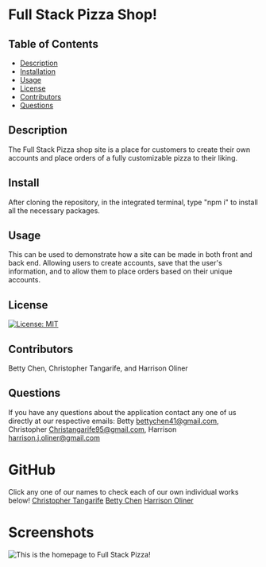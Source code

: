 # Full Stack Pizza Shop!

## Table of Contents

- [Description](#description)
- [Installation](#installation)
- [Usage](#usage)
- [License](#license)
- [Contributors](#contributors)
- [Questions](#questions)

## Description

The Full Stack Pizza shop site is a place for customers to create their own accounts and place orders of a fully customizable pizza to their liking.

## Install

After cloning the repository, in the integrated terminal, type "npm i" to install all the necessary packages.

## Usage

This can be used to demonstrate how a site can be made in both front and back end. Allowing users to create accounts, save that the user's information, and to allow them to place orders based on their unique accounts.

## License

[![License: MIT](https://img.shields.io/badge/License-MIT-yellow.svg)](https://opensource.org/licenses/MIT)

## Contributors

Betty Chen, Christopher Tangarife, and Harrison Oliner

## Questions

If you have any questions about the application contact any one of us directly at our respective emails: Betty bettychen41@gmail.com, Christopher Christangarife95@gmail.com,
Harrison harrison.j.oliner@gmail.com

# GitHub

Click any one of our names to check each of our own individual works below!
[Christopher Tangarife](https://github.com/ChrisCodes54)
[Betty Chen](https://github.com/bchen41)
[Harrison Oliner](https://github.com/Harrison-Oliner)

# Screenshots

![This is the homepage to Full Stack Pizza!](/public/images/fullstackpizza.png)
